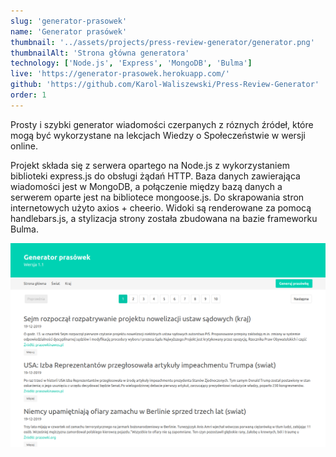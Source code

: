 ```yaml
---
slug: 'generator-prasowek'
name: 'Generator prasówek'
thumbnail: '../assets/projects/press-review-generator/generator.png'
thumbnailAlt: 'Strona główna generatora'
technology: ['Node.js', 'Express', 'MongoDB', 'Bulma']
live: 'https://generator-prasowek.herokuapp.com/'
github: 'https://github.com/Karol-Waliszewski/Press-Review-Generator'
order: 1
---
```


Prosty i szybki generator wiadomości czerpanych z róznych źródeł, które mogą być wykorzystane na lekcjach Wiedzy o Społeczeństwie w wersji online.

Projekt składa się z serwera opartego na Node.js z wykorzystaniem biblioteki express.js do obsługi żądań HTTP. Baza danych zawierająca wiadomości jest w MongoDB, a połączenie między bazą danych a serwerem oparte jest na bibliotece mongoose.js. Do skrapowania stron internetowych użyto axios + cheerio. Widoki są renderowane za pomocą handlebars.js, a stylizacja strony została zbudowana na bazie frameworku Bulma.

![Strona główna](../assets/projects/press-review-generator/generator.png)
